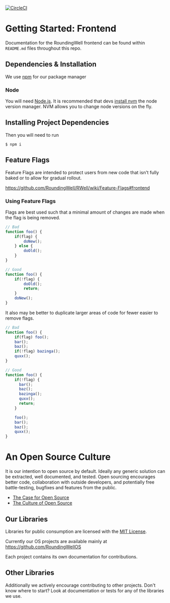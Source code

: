 [![CircleCI](https://circleci.com/gh/RoundingWell/care-ops-frontend.svg?style=svg)](https://circleci.com/gh/RoundingWell/care-ops-frontend)

# Getting Started: Frontend

Documentation for the RoundingWell frontend can be found within `README.md` files throughout this repo.

## Dependencies & Installation

We use [npm](npmjs.com) for our package manager

### Node

You will need [Node.js](http://www.nodejs.org). It is recommended that devs [install nvm](https://github.com/creationix/nvm#install-script) the node version manager. NVM allows you to change node versions on the fly.

## Installing Project Dependencies

Then you will need to run
```
$ npm i
```

## Feature Flags

Feature Flags are intended to protect users from new code that isn't fully baked or to allow for gradual rollout.

https://github.com/RoundingWell/RWell/wiki/Feature-Flags#frontend

### Using Feature Flags

Flags are best used such that a minimal amount of changes are made when the flag is being removed.

```javascript
// Bad
function foo() {
    if(flag) {
        doNew();
    } else {
        doOld();
    }
}

// Good
function foo() {
    if(!flag) {
        doOld();
        return;
    }
    doNew();
}
```

It also may be better to duplicate larger areas of code for fewer easier to remove flags.

```javascript
// Bad
function foo() {
    if(flag) foo();
    bar();
    baz();
    if(!flag) bazinga();
    quxx();
}

// Good
function foo() {
    if(!flag) {
      bar();
      baz();
      bazinga();
      quxx();
      return;
    }

    foo();
    bar();
    baz();
    quxx();
}
```

# An Open Source Culture

It is our intention to open source by default.  Ideally any generic solution can be extracted, well documented, and tested.  Open sourcing encourages better code, collaboration with outside developers, and potentially free battle-testing, bugfixes and features from the public.
- [The Case for Open Source](https://opensource.org/advocacy/case_for_business.php)
- [The Culture of Open Source](https://www.thoughtworks.com/insights/blog/culture-open-source)

## Our Libraries

Libraries for public consumption are licensed with the [MIT License](https://opensource.org/licenses/MIT).

Currently our OS projects are available mainly at https://github.com/RoundingWellOS

Each project contains its own documentation for contributions.

## Other Libraries

Additionally we actively encourage contributing to other projects.  Don't know where to start?  Look at documentation or tests for any of the libraries we use.
